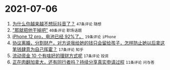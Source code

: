 # 2021-07-06

1. [为什么你越来越不想玩抖音了？](https://www.v2ex.com/t/787774) `47条评论` `随想`
1. ["那就把他干掉吧"](https://www.v2ex.com/t/787776) `40条评论` `职场话题`
1. [iPhone 12 pro，电池已经 92%了。](https://www.v2ex.com/t/787765) `19条评论` `iPhone`
1. [协议离婚，分割财产，对方说我给她的钱只会留给孩子，怎样防止她以后拿这笔钱肆意为自己挥霍？](https://www.v2ex.com/t/787784) `17条评论` `知乎`
1. [流动资金 10 个有啥好的理财方式呢](https://www.v2ex.com/t/787779) `17条评论` `投资`
1. [正在肉翻加拿大，还有同行者吗？持续分享真实申请过程](https://www.v2ex.com/t/787789) `11条评论` `问与答`
